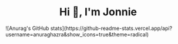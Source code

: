 <h1 align="center">Hi 👋, I'm Jonnie</h1>
![Anurag's GitHub stats](https://github-readme-stats.vercel.app/api?username=anuraghazra&show_icons=true&theme=radical)
